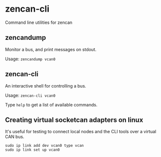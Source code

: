 # zencan-cli

Command line utilities for zencan

## zencandump

Monitor a bus, and print messages on stdout.

Usage: `zencandump vcan0`

## zencan-cli

An interactive shell for controlling a bus.

Usage: `zencan-cli vcan0`

Type `help` to get a list of available commands.

## Creating virtual socketcan adapters on linux

It's useful for testing to connect local nodes and the CLI tools over a virtual CAN bus.

```
sudo ip link add dev vcan0 type vcan
sudo ip link set up vcan0
```
